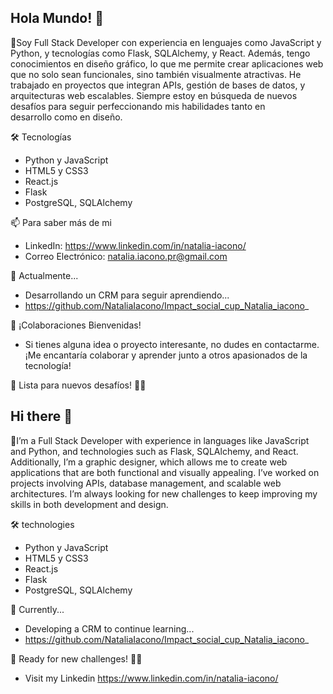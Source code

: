 ## Hola Mundo! 👋

💬Soy Full Stack Developer con experiencia en lenguajes como JavaScript y Python, y tecnologías como Flask, SQLAlchemy, y React. Además, tengo conocimientos en diseño gráfico, lo que me permite crear aplicaciones web que no solo sean funcionales, sino también visualmente atractivas. He trabajado en proyectos que integran APIs, gestión de bases de datos, y arquitecturas web escalables. Siempre estoy en búsqueda de nuevos desafíos para seguir perfeccionando mis habilidades tanto en desarrollo como en diseño.

🛠️ Tecnologías
* Python y JavaScript
* HTML5 y CSS3
* React.js
* Flask
* PostgreSQL, SQLAlchemy

📫 Para saber más de mi
 - LinkedIn: https://www.linkedin.com/in/natalia-iacono/
 - Correo Electrónico: natalia.iacono.pr@gmail.com

🔭 Actualmente...
 - Desarrollando un CRM para seguir aprendiendo...
 - https://github.com/NataliaIacono/Impact_social_cup_Natalia_iacono_

🤝 ¡Colaboraciones Bienvenidas!
 - Si tienes alguna idea o proyecto interesante, no dudes en contactarme. ¡Me encantaría colaborar y aprender junto a otros apasionados de la tecnología!

🚀 Lista para nuevos desafíos! 💪🏼 

## Hi there 👋

💬I’m a Full Stack Developer with experience in languages like JavaScript and Python, and technologies such as Flask, SQLAlchemy, and React. Additionally, I’m a graphic designer, which allows me to create web applications that are both functional and visually appealing. I’ve worked on projects involving APIs, database management, and scalable web architectures. I’m always looking for new challenges to keep improving my skills in both development and design.

🛠️ technologies
* Python y JavaScript
* HTML5 y CSS3
* React.js
* Flask
* PostgreSQL, SQLAlchemy

🔭 Currently...
 - Developing a CRM to continue learning...
 - https://github.com/NataliaIacono/Impact_social_cup_Natalia_iacono_

🚀 Ready for new challenges! 💪🏼

 - Visit my Linkedin https://www.linkedin.com/in/natalia-iacono/

<!--
**NataliaIacono/NataliaIacono** is a ✨ _special_ ✨ repository because its `README.md` (this file) appears on your GitHub profile.



